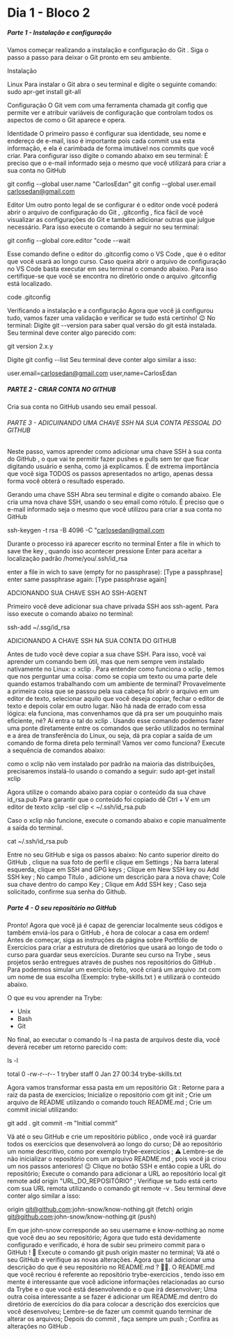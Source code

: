 # Dia 1 - Bloco 2

##### Parte 1 - Instalação e configuração

Vamos começar realizando a instalação e configuração do Git . Siga o passo a passo para deixar o Git pronto em seu ambiente.

Instalação

Linux
Para instalar o Git abra o seu terminal e digite o seguinte comando:
    sudo apr-get install git-all

Configuração
O Git vem com uma ferramenta chamada git config que permite ver e atribuir variáveis de configuração que controlam todos os aspectos de como o Git aparece e opera.

Identidade
O primeiro passo é configurar sua identidade, seu nome e endereço de e-mail, isso é importante pois cada commit usa esta informação, e ela é carimbada de forma imutável nos commits que você criar. Para configurar isso digite o comando abaixo em seu terminal:
É preciso que o e-mail informado seja o mesmo que você utilizará para criar a sua conta no GitHub   

git config --global user.name "CarlosEdan"
git config --global user.email carlosedan@gmail.com

Editor
Um outro ponto legal de se configurar é o editor onde você poderá abrir o arquivo de configuração do Git , .gitconfig , fica fácil de você visualizar as configurações do Git e também adicionar outras que julgue necessário. Para isso execute o comando à seguir no seu terminal:

git config --global core.editor "code --wait

Esse comando define o editor do .gitconfig como o VS Code , que é o editor que você usará ao longo curso. Caso queira abrir o arquivo de configuração no VS Code basta executar em seu terminal o comando abaixo. Para isso certifique-se que você se encontra no diretório onde o arquivo .gitconfig está localizado.

code .gitconfig

Verificando a instalação e a configuração
Agora que você já configurou tudo, vamos fazer uma validação e verificar se tudo está certinho! 😉
No terminal:
Digite git --version para saber qual versão do git está instalada.
Seu terminal deve conter algo parecido com:

git version 2.x.y

Digite git config --list
Seu terminal deve conter algo similar a isso:

user.email=carlosedan@gmail.com
user,name=CarlosEdan

##### PARTE 2 - CRIAR CONTA NO GITHUB

Cria sua conta no GitHub usando seu email pessoal.

###### PARTE 3 - ADICUINANDO UMA CHAVE SSH NA SUA CONTA PESSOAL DO GITHUB

Neste passo, vamos aprender como adicionar uma chave SSH à sua conta do GitHub , o que vai te permitir fazer pushes e pulls sem ter que ficar digitando usuário e senha, como já explicamos. É de extrema importância que você siga TODOS os passos apresentados no artigo, apenas dessa forma você obterá o resultado esperado.

Gerando uma chave SSH
Abra seu terminal e digite o comando abaixo. Ele cria uma nova chave SSH, usando o seu email como rótulo.
É preciso que o e-mail informado seja o mesmo que você utilizou para criar a sua conta no GitHub

ssh-keygen -t rsa -B 4096 -C "carlosedan@gmail.com

Durante o processo irá aparecer escrito no terminal Enter a file in which to save the key , quando isso acontecer pressione Enter para aceitar a localização padrão /home/you/.ssh/id_rsa

enter a file in wich to save (empty for no passphrase): [Type a passphrase]
enter same passphrase again: [Type passphrase again]

ADCIONANDO SUA CHAVE SSH AO SSH-AGENT

Primeiro você deve adicionar sua chave privada SSH aos ssh-agent. Para isso execute o comando abaixo no terminal:

ssh-add ~/.ssg/id_rsa

ADICIONANDO A CHAVE SSH NA SUA CONTA DO GITHUB

Antes de tudo você deve copiar a sua chave SSH. Para isso, você vai aprender um comando bem útil, mas que nem sempre vem instalado nativamente no Linux: o xclip .
Para entender como funciona o xclip , temos que nos perguntar uma coisa: como se copia um texto ou uma parte dele quando estamos trabalhando com um ambiente de terminal? Provavelmente a primeira coisa que se passou pela sua cabeça foi abrir o arquivo em um editor de texto, selecionar aquilo que você deseja copiar, fechar o editor de texto e depois colar em outro lugar.
Não há nada de errado com essa lógica: ela funciona, mas convenhamos que dá pra ser um pouquinho mais eficiente, né? Aí entra o tal do xclip . Usando esse comando podemos fazer uma ponte diretamente entre os comandos que serão utilizados no terminal e a área de transferência do Linux, ou seja, dá pra copiar a saída de um comando de forma direta pelo terminal!
Vamos ver como funciona? Execute a sequência de comandos abaixo:

como o xclip não vem instalado por padrão na maioria das distribuições,
precisaremos instalá-lo usando o comando a seguir:
sudo apt-get install xclip

Agora utilize o comando abaixo para copiar o conteúdo da sua chave id_rsa.pub
Para garantir que o conteúdo foi copiado dê Ctrl + V em um editor de texto
xclip -sel clip < ~/.ssh/id_rsa.pub

Caso o xclip não funcione, execute o comando abaixo e copie manualmente a saída do terminal.

cat ~/.ssh/id_rsa.pub

Entre no seu GitHub e siga os passos abaixo:
No canto superior direito do GitHub , clique na sua foto de perfil e clique em Settings ;
Na barra lateral esquerda, clique em SSH and GPG keys ;
Clique em New SSH key ou Add SSH key ;
No campo Título , adicione um descrição para a nova chave;
Cole sua chave dentro do campo Key ;
Clique em Add SSH key ;
Caso seja solicitado, confirme sua senha do Github.

##### Parte 4 - O seu repositório no GitHub

Pronto! Agora que você já é capaz de gerenciar localmente seus códigos e também enviá-los para o GitHub , é hora de colocar a casa em ordem!
Antes de começar, siga as instruções da página sobre Portfólio de Exercícios para criar a estrutura de diretórios que usará ao longo de todo o curso para guardar seus exercícios.
Durante seu curso na Trybe , seus projetos serão entregues através de pushes nos repositórios do GitHub . Para podermos simular um exercício feito, você criará um arquivo .txt com um nome de sua escolha (Exemplo: trybe-skills.txt ) e utilizará o conteúdo abaixo.

O que eu vou aprender na Trybe:

- Unix
- Bash
- Git

No final, ao executar o comando ls -l na pasta de arquivos deste dia, você deverá receber um retorno parecido com:

ls -l

total 0
-rw-r--r--  1 tryber  staff  0 Jan 27 00:34 trybe-skills.txt

Agora vamos transformar essa pasta em um repositório Git :
Retorne para a raiz da pasta de exercícios;
Inicialize o repositório com git init ;
Crie um arquivo de README utilizando o comando touch README.md ;
Crie um commit inicial utilizando:

git add .
git commit -m "Initial commit"

Vá até o seu GitHub e crie um repositório público , onde você irá guardar todos os exercícios que desenvolverá ao longo do curso;
Dê ao repositório um nome descritivo, como por exemplo trybe-exercicios ;
⚠️ Lembre-se de não inicializar o repositório com um arquivo README.md , pois você já criou um nos passos anteriores! 😉
Clique no botão SSH e então copie a URL do repositório;
Execute o comando para adicionar a URL ao repositório local git remote add origin "URL_DO_REPOSITÓRIO" ;
Verifique se tudo está certo com sua URL remota utilizando o comando git remote -v . Seu terminal deve conter algo similar a isso:

origin  git@github.com:john-snow/know-nothing.git (fetch)
origin  git@github.com:john-snow/know-nothing.git (push)

Em que john-snow corresponde ao seu username e know-nothing ao nome que você deu ao seu repositório;
Agora que tudo está devidamente configurado e verificado, é hora de subir seu primeiro commit para o GitHub ! 🤩
Execute o comando git push origin master no terminal;
Vá até o seu GitHub e verifique as novas alterações.
Agora que tal adicionar uma descrição do que é seu repositório no README.md ? 💪🏼.
O README.md que você recriou é referente ao repositório trybe-exercicios , tendo isso em mente é interessante que você adicione informações relacionadas ao curso da Trybe e o que você está desenvolvendo e o que irá desenvolver;
Uma outra coisa interessante a se fazer é adicionar um README.md dentro do diretório de exercícios do dia para colocar a descrição dos exercícios que você desenvolveu;
Lembre-se de fazer um commit quando terminar de alterar os arquivos;
Depois do commit , faça sempre um push ;
Confira as alterações no GitHub .
